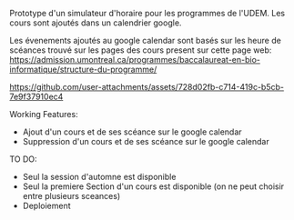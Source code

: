Prototype d'un simulateur d'horaire pour les programmes de l'UDEM.
Les cours sont ajoutés dans un calendrier google.

Les évenements ajoutés au google calendar sont basés sur les heure de scéances trouvé
sur les pages des cours present sur cette page web:
https://admission.umontreal.ca/programmes/baccalaureat-en-bio-informatique/structure-du-programme/

https://github.com/user-attachments/assets/728d02fb-c714-419c-b5cb-7e9f37910ec4

Working Features:
- Ajout d'un cours et de ses scéance sur le google calendar
- Suppression d'un cours et de ses scéance sur le google calendar

TO DO:
- Seul la session d'automne est disponible
- Seul la premiere Section d'un cours est disponible (on ne peut choisir entre plusieurs sceances)
- Deploiement
